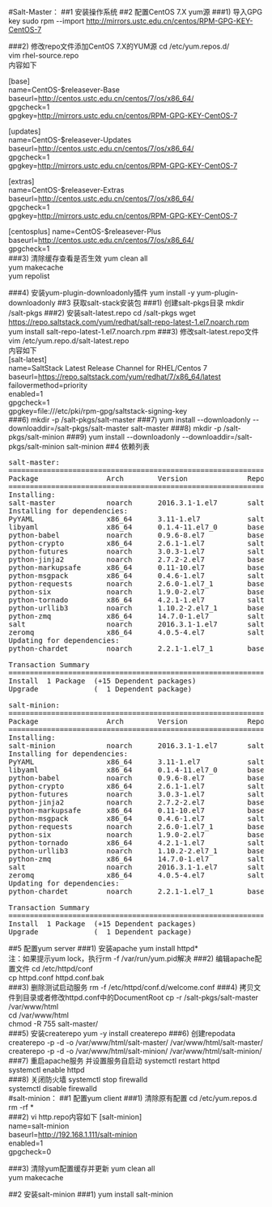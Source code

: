 #Salt-Master：
##1 安装操作系统
##2 配置CentOS 7.X yum源
###1) 导入GPG key
sudo rpm --import http://mirrors.ustc.edu.cn/centos/RPM-GPG-KEY-CentOS-7

###2) 修改repo文件添加CentOS 7.X的YUM源
cd /etc/yum.repos.d/<br>
vim rhel-source.repo<br>
内容如下<br>

[base]<br>
name=CentOS-$releasever-Base<br>
baseurl=http://centos.ustc.edu.cn/centos/7/os/x86_64/<br>
gpgcheck=1<br>
gpgkey=http://mirrors.ustc.edu.cn/centos/RPM-GPG-KEY-CentOS-7<br>

[updates]<br>
name=CentOS-$releasever-Updates<br>
baseurl=http://centos.ustc.edu.cn/centos/7/os/x86_64/<br>
gpgcheck=1<br>
gpgkey=http://mirrors.ustc.edu.cn/centos/RPM-GPG-KEY-CentOS-7<br>

[extras]<br>
name=CentOS-$releasever-Extras<br>
baseurl=http://centos.ustc.edu.cn/centos/7/os/x86_64/<br>
gpgcheck=1<br>
gpgkey=http://mirrors.ustc.edu.cn/centos/RPM-GPG-KEY-CentOS-7<br>

[centosplus]
name=CentOS-$releasever-Plus<br>
baseurl=http://centos.ustc.edu.cn/centos/7/os/x86_64/<br>
gpgcheck=1<br>
###3) 清除缓存查看是否生效
yum clean all<br>
yum makecache<br>
yum repolist<br>

###4) 安装yum-plugin-downloadonly插件
yum install -y yum-plugin-downloadonly
##3 获取salt-stack安装包
###1) 创建salt-pkgs目录
mkdir /salt-pkgs
###2) 安装salt-latest.repo
cd /salt-pkgs
wget https://repo.saltstack.com/yum/redhat/salt-repo-latest-1.el7.noarch.rpm
yum install salt-repo-latest-1.el7.noarch.rpm
###3) 修改salt-latest.repo文件
vim /etc/yum.repo.d/salt-latest.repo<br>
内容如下<br>
[salt-latest]<br>
name=SaltStack Latest Release Channel for RHEL/Centos 7<br>
baseurl=https://repo.saltstack.com/yum/redhat/7/x86_64/latest<br>
failovermethod=priority<br>
enabled=1<br>
gpgcheck=1<br>
gpgkey=file:///etc/pki/rpm-gpg/saltstack-signing-key<br>
###6) mkdir -p /salt-pkgs/salt-master
###7) yum install --downloadonly --downloaddir=/salt-pkgs/salt-master salt-master
###8) mkdir -p /salt-pkgs/salt-minion
###9) yum install --downloadonly --downloaddir=/salt-pkgs/salt-minion salt-minion
##4 依赖列表
<pre>
salt-master:
================================================================================
Package                Arch        Version              Repository        Size
================================================================================
Installing:
salt-master            noarch      2016.3.1-1.el7       salt-latest      1.4 M
Installing for dependencies:
PyYAML                 x86_64      3.11-1.el7           salt-latest      160 k
libyaml                x86_64      0.1.4-11.el7_0       base              55 k
python-babel           noarch      0.9.6-8.el7          base             1.4 M
python-crypto          x86_64      2.6.1-1.el7          salt-latest      469 k
python-futures         noarch      3.0.3-1.el7          salt-latest       26 k
python-jinja2          noarch      2.7.2-2.el7          base             515 k
python-markupsafe      x86_64      0.11-10.el7          base              25 k
python-msgpack         x86_64      0.4.6-1.el7          salt-latest       73 k
python-requests        noarch      2.6.0-1.el7_1        base              94 k
python-six             noarch      1.9.0-2.el7          base              29 k
python-tornado         x86_64      4.2.1-1.el7          salt-latest      636 k
python-urllib3         noarch      1.10.2-2.el7_1       base             100 k
python-zmq             x86_64      14.7.0-1.el7         salt-latest      482 k
salt                   noarch      2016.3.1-1.el7       salt-latest      6.1 M
zeromq                 x86_64      4.0.5-4.el7          salt-latest      583 k
Updating for dependencies:
python-chardet         noarch      2.2.1-1.el7_1        base             227 k

Transaction Summary
================================================================================
Install  1 Package  (+15 Dependent packages)
Upgrade             (  1 Dependent package)

salt-minion:
================================================================================
Package                Arch        Version              Repository        Size
================================================================================
Installing:
salt-minion            noarch      2016.3.1-1.el7       salt-latest       30 k
Installing for dependencies:
PyYAML                 x86_64      3.11-1.el7           salt-latest      160 k
libyaml                x86_64      0.1.4-11.el7_0       base              55 k
python-babel           noarch      0.9.6-8.el7          base             1.4 M
python-crypto          x86_64      2.6.1-1.el7          salt-latest      469 k
python-futures         noarch      3.0.3-1.el7          salt-latest       26 k
python-jinja2          noarch      2.7.2-2.el7          base             515 k
python-markupsafe      x86_64      0.11-10.el7          base              25 k
python-msgpack         x86_64      0.4.6-1.el7          salt-latest       73 k
python-requests        noarch      2.6.0-1.el7_1        base              94 k
python-six             noarch      1.9.0-2.el7          base              29 k
python-tornado         x86_64      4.2.1-1.el7          salt-latest      636 k
python-urllib3         noarch      1.10.2-2.el7_1       base             100 k
python-zmq             x86_64      14.7.0-1.el7         salt-latest      482 k
salt                   noarch      2016.3.1-1.el7       salt-latest      6.1 M
zeromq                 x86_64      4.0.5-4.el7          salt-latest      583 k
Updating for dependencies:
python-chardet         noarch      2.2.1-1.el7_1        base             227 k

Transaction Summary
================================================================================
Install  1 Package  (+15 Dependent packages)
Upgrade             (  1 Dependent package)
</pre>
##5 配置yum server
###1) 安装apache
yum install httpd*<br>
注：如果提示yum lock，执行rm -f /var/run/yum.pid解决
###2) 编辑apache配置文件
cd /etc/httpd/conf<br>
cp httpd.conf httpd.conf.bak<br>
###3) 删除测试启动服务
rm -f /etc/httpd/conf.d/welcome.conf
###4) 拷贝文件到目录或者修改httpd.conf中的DocumentRoot
cp -r /salt-pkgs/salt-master /var/www/html<br>
cd /var/www/html<br>
chmod -R 755 salt-master/<br>
###5) 安装createrepo
yum -y install createrepo
###6) 创建repodata
createrepo -p -d -o /var/www/html/salt-master/ /var/www/html/salt-master/<br>
createrepo -p -d -o /var/www/html/salt-minion/ /var/www/html/salt-minion/<br>
###7) 重启apache服务 并设置服务自启动
systemctl restart httpd<br>
systemctl enable httpd<br>
###8) 关闭防火墙
systemctl stop firewalld<br>
systemctl disable firewalld<br>
#salt-minion：
##1 配置yum client
###1) 清除原有配置
cd /etc/yum.repos.d<br>
rm -rf *<br>
###2) vi http.repo内容如下
[salt-minion]<br>
name=salt-minion<br>
baseurl=http://192.168.1.111/salt-minion<br>
enabled=1<br>
gpgcheck=0<br>

###3) 清除yum配置缓存并更新
yum clean all<br>
yum makecache<br>

##2 安装salt-minion
###1) yum install salt-minion